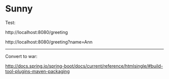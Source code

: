 # Sunny

Test:

http://localhost:8080/greeting

http://localhost:8080/greeting?name=Ann


-------------------------------------
Convert to war:

http://docs.spring.io/spring-boot/docs/current/reference/htmlsingle/#build-tool-plugins-maven-packaging